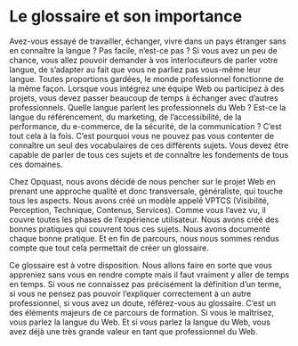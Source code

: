 # Le glossaire et son importance

Avez-vous essayé de travailler, échanger, vivre dans un pays étranger sans en connaître la langue ?
Pas facile, n’est-ce pas ? Si vous avez un peu de chance, vous allez pouvoir demander à vos interlocuteurs de parler votre langue, de s’adapter au fait que vous ne parliez pas vous-même leur langue.
Toutes proportions gardées, le monde professionnel fonctionne de la même façon. Lorsque vous intégrez une équipe Web ou participez à des projets, vous devez passer beaucoup de temps à échanger avec d’autres professionnels.
Quelle langue parlent les professionnels du Web ? Est-ce la langue du référencement, du marketing, de l’accessibilité, de la performance, du e-commerce, de la sécurité, de la communication ? C’est tout cela à la fois. C’est pourquoi vous ne pouvez pas vous contenter de connaître un seul des vocabulaires de ces différents sujets. Vous devez être capable de parler de tous ces sujets et de connaître les fondements de tous ces domaines.

Chez Opquast, nous avons décidé de nous pencher sur le projet Web en prenant une approche qualité et donc transversale, généraliste, qui touche tous les aspects. Nous avons créé un modèle appelé VPTCS (Visibilité, Perception, Technique, Contenus, Services). Comme vous l’avez vu, il couvre toutes les phases de l’expérience utilisateur. Nous avons créé des bonnes pratiques qui couvrent tous ces sujets. Nous avons documenté chaque bonne pratique. Et en fin de parcours, nous nous sommes rendus compte que tout cela permettait de créer un glossaire.

Ce glossaire est à votre disposition. Nous allons faire en sorte que vous appreniez sans vous en rendre compte mais il faut vraiment y aller de temps en temps. Si vous ne connaissez pas précisément la définition d’un terme, si vous ne pensez pas pouvoir l’expliquer correctement à un autre professionnel, si vous avez un doute, référez-vous au glossaire. C’est un des éléments majeurs de ce parcours de formation. Si vous le maîtrisez, vous parlez la langue du Web. Et si vous parlez la langue du Web, vous avez déjà une très grande valeur en tant que professionnel du Web.
